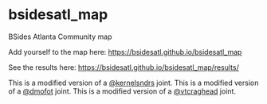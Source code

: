 # bsidesatl_map

BSides Atlanta Community map

Add yourself to the map here: https://bsidesatl.github.io/bsidesatl_map

See the results here: https://bsidesatl.github.io/bsidesatl_map/results/

This is a modified version of a [@kernelsndrs](https://github.com/kernelsndrs/) joint.
This is a modified version of a [@dmofot](https://github.com/dmofot/) joint.
This is a modified version of a [@vtcraghead](https://github.com/wboykinm/) joint.
